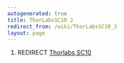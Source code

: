 ```yaml
---
autogenerated: true
title: ThorLabsSC10 2
redirect_from: /wiki/ThorLabsSC10_2
layout: page
---
```


1.  REDIRECT [Thorlabs SC10](Thorlabs_SC10 "wikilink")
